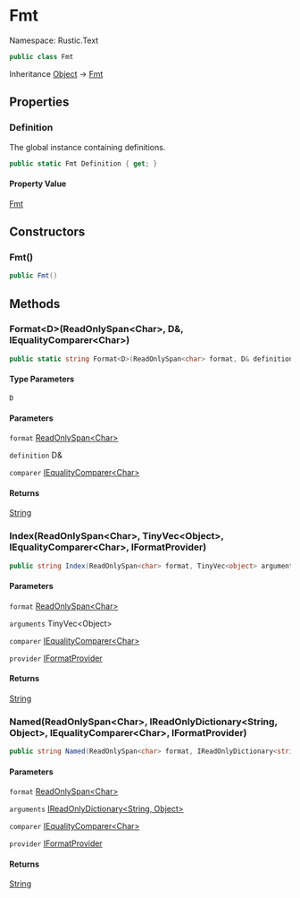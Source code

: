 # Fmt

Namespace: Rustic.Text



```csharp
public class Fmt
```

Inheritance [Object](https://docs.microsoft.com/en-us/dotnet/api/system.object) → [Fmt](./rustic.text.fmt.md)

## Properties

### **Definition**

The global instance containing definitions.

```csharp
public static Fmt Definition { get; }
```

#### Property Value

[Fmt](./rustic.text.fmt.md)<br>

## Constructors

### **Fmt()**



```csharp
public Fmt()
```

## Methods

### **Format&lt;D&gt;(ReadOnlySpan&lt;Char&gt;, D&, IEqualityComparer&lt;Char&gt;)**



```csharp
public static string Format<D>(ReadOnlySpan<char> format, D& definition, IEqualityComparer<char> comparer)
```

#### Type Parameters

`D`<br>

#### Parameters

`format` [ReadOnlySpan&lt;Char&gt;](https://docs.microsoft.com/en-us/dotnet/api/system.readonlyspan-1)<br>

`definition` D&<br>

`comparer` [IEqualityComparer&lt;Char&gt;](https://docs.microsoft.com/en-us/dotnet/api/system.collections.generic.iequalitycomparer-1)<br>

#### Returns

[String](https://docs.microsoft.com/en-us/dotnet/api/system.string)<br>

### **Index(ReadOnlySpan&lt;Char&gt;, TinyVec&lt;Object&gt;, IEqualityComparer&lt;Char&gt;, IFormatProvider)**



```csharp
public string Index(ReadOnlySpan<char> format, TinyVec<object> arguments, IEqualityComparer<char> comparer, IFormatProvider provider)
```

#### Parameters

`format` [ReadOnlySpan&lt;Char&gt;](https://docs.microsoft.com/en-us/dotnet/api/system.readonlyspan-1)<br>

`arguments` TinyVec&lt;Object&gt;<br>

`comparer` [IEqualityComparer&lt;Char&gt;](https://docs.microsoft.com/en-us/dotnet/api/system.collections.generic.iequalitycomparer-1)<br>

`provider` [IFormatProvider](https://docs.microsoft.com/en-us/dotnet/api/system.iformatprovider)<br>

#### Returns

[String](https://docs.microsoft.com/en-us/dotnet/api/system.string)<br>

### **Named(ReadOnlySpan&lt;Char&gt;, IReadOnlyDictionary&lt;String, Object&gt;, IEqualityComparer&lt;Char&gt;, IFormatProvider)**



```csharp
public string Named(ReadOnlySpan<char> format, IReadOnlyDictionary<string, object> arguments, IEqualityComparer<char> comparer, IFormatProvider provider)
```

#### Parameters

`format` [ReadOnlySpan&lt;Char&gt;](https://docs.microsoft.com/en-us/dotnet/api/system.readonlyspan-1)<br>

`arguments` [IReadOnlyDictionary&lt;String, Object&gt;](https://docs.microsoft.com/en-us/dotnet/api/system.collections.generic.ireadonlydictionary-2)<br>

`comparer` [IEqualityComparer&lt;Char&gt;](https://docs.microsoft.com/en-us/dotnet/api/system.collections.generic.iequalitycomparer-1)<br>

`provider` [IFormatProvider](https://docs.microsoft.com/en-us/dotnet/api/system.iformatprovider)<br>

#### Returns

[String](https://docs.microsoft.com/en-us/dotnet/api/system.string)<br>
